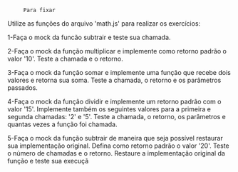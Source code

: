          Para fixar
Utilize as funções do arquivo 'math.js' para realizar os exercícios:

1-Faça o mock da funcão subtrair e teste sua chamada.

2-Faça o mock da função multiplicar e implemente como retorno padrão o valor '10'. Teste a chamada e o retorno.

3-Faça o mock da função somar e implemente uma função que recebe dois valores e retorna sua soma. Teste a chamada, o retorno e os parâmetros passados.

4-Faça o mock da função dividir e implemente um retorno padrão com o valor '15'. Implemente também os seguintes valores para a primeira e segunda chamadas: '2' e '5'. Teste a chamada, o retorno, os parâmetros e quantas vezes a função foi chamada.

5-Faça o mock da função subtrair de maneira que seja possível restaurar sua implementação original. Defina como retorno padrão o valor '20'. Teste o número de chamadas e o retorno. Restaure a implementação original da função e teste sua execuçã